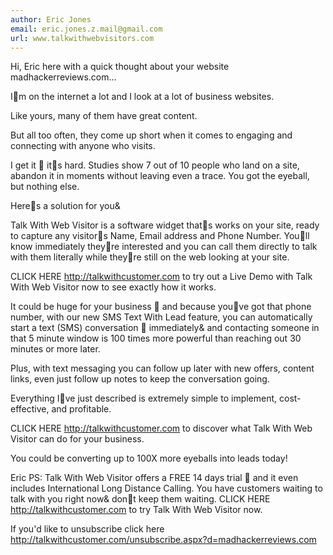 ```yaml
---
author: Eric Jones
email: eric.jones.z.mail@gmail.com
url: www.talkwithwebvisitors.com
---
```


Hi, Eric here with a quick thought about your website madhackerreviews.com...

Im on the internet a lot and I look at a lot of business websites.

Like yours, many of them have great content. 

But all too often, they come up short when it comes to engaging and connecting with anyone who visits.

I get it  its hard.  Studies show 7 out of 10 people who land on a site, abandon it in moments without leaving even a trace.  You got the eyeball, but nothing else.

Heres a solution for you&

Talk With Web Visitor is a software widget thats works on your site, ready to capture any visitors Name, Email address and Phone Number.  Youll know immediately theyre interested and you can call them directly to talk with them literally while theyre still on the web looking at your site.

CLICK HERE http://talkwithcustomer.com to try out a Live Demo with Talk With Web Visitor now to see exactly how it works.

It could be huge for your business  and because youve got that phone number, with our new SMS Text With Lead feature, you can automatically start a text (SMS) conversation  immediately& and contacting someone in that 5 minute window is 100 times more powerful than reaching out 30 minutes or more later.

Plus, with text messaging you can follow up later with new offers, content links, even just follow up notes to keep the conversation going.

Everything Ive just described is extremely simple to implement, cost-effective, and profitable. 
 
CLICK HERE http://talkwithcustomer.com to discover what Talk With Web Visitor can do for your business.

You could be converting up to 100X more eyeballs into leads today!

Eric
PS: Talk With Web Visitor offers a FREE 14 days trial  and it even includes International Long Distance Calling. 
You have customers waiting to talk with you right now& dont keep them waiting. 
CLICK HERE http://talkwithcustomer.com to try Talk With Web Visitor now.

If you'd like to unsubscribe click here http://talkwithcustomer.com/unsubscribe.aspx?d=madhackerreviews.com

